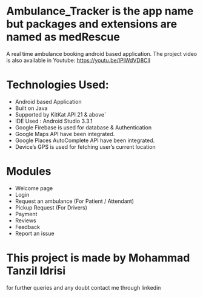 
# Ambulance_Tracker is the app name but packages and extensions are named as medRescue
A real time ambulance booking android based application.
The project video is also available in Youtube:
https://youtu.be/IPlWdVD8ClI
# Technologies Used:

- Android based Application 
- Built on Java 
- Supported by KitKat API 21 & above´
- IDE Used : Android Studio 3.3.1
- Google Firebase is used for database & Authentication
- Google Maps API have been integrated.
- Google Places AutoComplete API have been integrated.
- Device’s GPS is used for fetching user’s current location

 
 # Modules
 
- Welcome page
- Login
- Request an ambulance (For Patient / Attendant)
- Pickup Request (For Drivers)
- Payment
- Reviews
- Feedback 
- Report an issue


# This project is made by Mohammad Tanzil Idrisi
for further queries and any doubt contact me through linkedin

